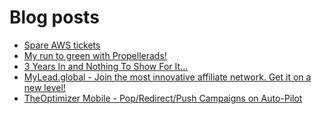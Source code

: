 # Blog posts
<!-- BLOG-POST-LIST:START -->
- [Spare AWS tickets](https://afflift.com/f/threads/spare-aws-tickets.10438/)
- [My run to green with Propellerads!](https://afflift.com/f/threads/my-run-to-green-with-propellerads.10440/)
- [3 Years In and Nothing To Show For It...](https://afflift.com/f/threads/3-years-in-and-nothing-to-show-for-it.10436/)
- [MyLead.global - Join the most innovative affiliate network. Get it on a new level!](https://afflift.com/f/threads/mylead-global-join-the-most-innovative-affiliate-network-get-it-on-a-new-level.2151/)
- [TheOptimizer Mobile - Pop/Redirect/Push Campaigns on Auto-Pilot](https://afflift.com/f/threads/theoptimizer-mobile-pop-redirect-push-campaigns-on-auto-pilot.1514/)
<!-- BLOG-POST-LIST:END -->
